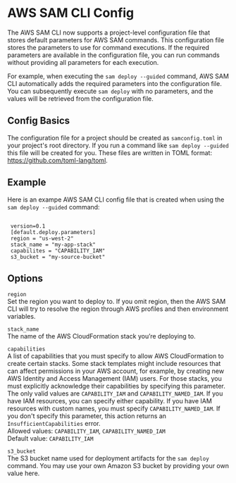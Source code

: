 # AWS SAM CLI Config<a name="serverless-sam-cli-config"></a>

The AWS SAM CLI now supports a project\-level configuration file that stores default parameters for AWS SAM commands\. This configuration file stores the parameters to use for command executions\. If the required parameters are available in the configuration file, you can run commands without providing all parameters for each execution\.

For example, when executing the `sam deploy --guided` command, AWS SAM CLI automatically adds the required parameters into the configuration file\. You can subsequently execute `sam deploy` with no parameters, and the values will be retrieved from the configuration file\.

## Config Basics<a name="serverless-sam-cli-config-basics"></a>

The configuration file for a project should be created as `samconfig.toml` in your project's root directory\. If you run a command like `sam deploy --guided` this file will be created for you\. These files are written in TOML format: [https://github\.com/toml\-lang/toml](https://github.com/toml-lang/toml)\.

## Example<a name="serverless-sam-cli-config-example"></a>

Here is an exampe AWS SAM CLI config file that is created when using the `sam deploy --guided` command:

```
 
 version=0.1
 [default.deploy.parameters]
 region = "us-west-2"
 stack_name = "my-app-stack"
 capabilites = "CAPABILITY_IAM"
 s3_bucket = "my-source-bucket"
```

## Options<a name="serverless-sam-cli-config-options"></a>

`region`  
Set the region you want to deploy to\. If you omit region, then the AWS SAM CLI will try to resolve the region through AWS profiles and then environment variables\.

`stack_name`  
The name of the AWS CloudFormation stack you’re deploying to\.

`capabilities`  
A list of capabilities that you must specify to allow AWS CloudFormation to create certain stacks\. Some stack templates might include resources that can affect permissions in your AWS account, for example, by creating new AWS Identity and Access Management \(IAM\) users\. For those stacks, you must explicitly acknowledge their capabilities by specifying this parameter\.  
The only valid values are `CAPABILITY_IAM` and `CAPABILITY_NAMED_IAM`\. If you have IAM resources, you can specify either capability\. If you have IAM resources with custom names, you must specify `CAPABILITY_NAMED_IAM`\. If you don't specify this parameter, this action returns an `InsufficientCapabilities` error\.  
Allowed values: `CAPABILITY_IAM`, `CAPABILITY_NAMED_IAM`  
Default value: `CAPABILITY_IAM`

`s3_bucket`  
The S3 bucket name used for deployment artifacts for the `sam deploy` command\. You may use your own Amazon S3 bucket by providing your own value here\.